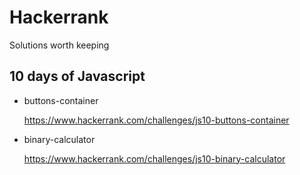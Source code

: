 # Hackerrank

Solutions worth keeping

## 10 days of Javascript

- buttons-container

  https://www.hackerrank.com/challenges/js10-buttons-container

- binary-calculator

  https://www.hackerrank.com/challenges/js10-binary-calculator
